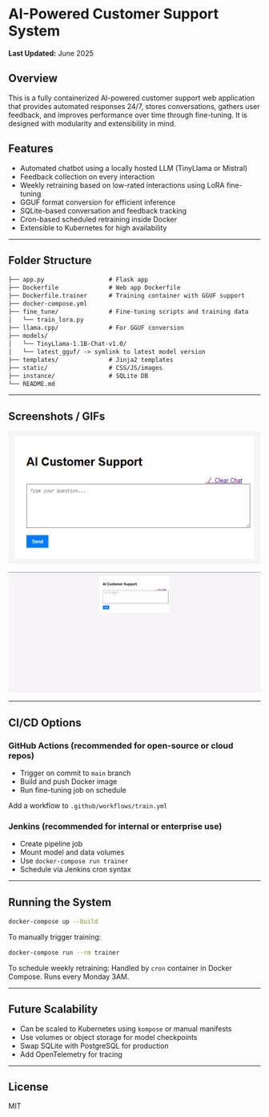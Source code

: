 # AI-Powered Customer Support System

**Last Updated:** June 2025

## Overview

This is a fully containerized AI-powered customer support web application that provides automated responses 24/7, stores conversations, gathers user feedback, and improves performance over time through fine-tuning. It is designed with modularity and extensibility in mind.

## Features

- Automated chatbot using a locally hosted LLM (TinyLlama or Mistral)
- Feedback collection on every interaction
- Weekly retraining based on low-rated interactions using LoRA fine-tuning
- GGUF format conversion for efficient inference
- SQLite-based conversation and feedback tracking
- Cron-based scheduled retraining inside Docker
- Extensible to Kubernetes for high availability

---

## Folder Structure

```
├── app.py                  # Flask app
├── Dockerfile              # Web app Dockerfile
├── Dockerfile.trainer      # Training container with GGUF support
├── docker-compose.yml
├── fine_tune/              # Fine-tuning scripts and training data
│   └── train_lora.py
├── llama.cpp/              # For GGUF conversion
├── models/
│   └── TinyLlama-1.1B-Chat-v1.0/
│   └── latest_gguf/ -> symlink to latest model version
├── templates/              # Jinja2 templates
├── static/                 # CSS/JS/images
├── instance/               # SQLite DB
└── README.md
```

---

## Screenshots / GIFs



![Chat UI](./static/images/app.png)



![Demo](./static/images/app.gif)



---

## CI/CD Options

### GitHub Actions (recommended for open-source or cloud repos)

- Trigger on commit to `main` branch
- Build and push Docker image
- Run fine-tuning job on schedule

Add a workflow to `.github/workflows/train.yml`

### Jenkins (recommended for internal or enterprise use)

- Create pipeline job
- Mount model and data volumes
- Use `docker-compose run trainer`
- Schedule via Jenkins cron syntax

---

## Running the System

```bash
docker-compose up --build
```

To manually trigger training:

```bash
docker-compose run --rm trainer
```

To schedule weekly retraining: Handled by `cron` container in Docker Compose. Runs every Monday 3AM.

---

## Future Scalability

- Can be scaled to Kubernetes using `kompose` or manual manifests
- Use volumes or object storage for model checkpoints
- Swap SQLite with PostgreSQL for production
- Add OpenTelemetry for tracing

---

## License

MIT
